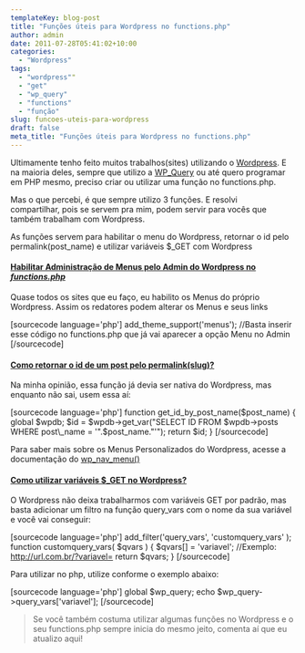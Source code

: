 ```yaml
---
templateKey: blog-post
title: "Funções úteis para Wordpress no functions.php"
author: admin
date: 2011-07-28T05:41:02+10:00
categories:
  - "Wordpress"
tags:
  - "wordpress""
  - "get"
  - "wp_query"
  - "functions"
  - "função"
slug: funcoes-uteis-para-wordpress
draft: false
meta_title: "Funções úteis para Wordpress no functions.php"
---
```


Ultimamente tenho feito muitos trabalhos(sites) utilizando o [Wordpress](http://wordpress.org/). E na maioria deles, sempre que utilizo a [WP\_Query](http://codex.wordpress.org/Class_Reference/WP_Query) ou até quero programar em PHP mesmo, preciso criar ou utilizar uma função no functions.php.

Mas o que percebi, é que sempre utilizo 3 funções. E resolvi compartilhar, pois se servem pra mim, podem servir para vocês que também trabalham com Wordpress.

As funções servem para habilitar o menu do Wordpress, retornar o id pelo permalink(post\_name) e utilizar variáveis $\_GET com Wordpress

#### [Habilitar Administração de Menus pelo Admin do Wordpress no _functions.php_](#menus-no-wp)

Quase todos os sites que eu faço, eu habilito os Menus do próprio Wordpress. Assim os redatores podem alterar os Menus e seus links

\[sourcecode language='php'\]
add\_theme\_support('menus'); //Basta inserir esse código no functions.php que já vai aparecer a opção Menu no Admin
\[/sourcecode\]

#### [Como retornar o id de um post pelo permalink(slug)?](#get-id-by-permalink)

Na minha opinião, essa função já devia ser nativa do Wordpress, mas enquanto não sai, usem essa aí:

\[sourcecode language='php'\]
function get\_id\_by\_post\_name($post\_name)
{
global $wpdb;
$id = $wpdb->get\_var("SELECT ID FROM $wpdb->posts WHERE post\_name = '".$post\_name."'");
return $id;
}
\[/sourcecode\]

Para saber mais sobre os Menus Personalizados do Wordpress, acesse a documentação do [wp\_nav\_menu()](http://codex.wordpress.org/Function_Reference/wp_nav_menu)

#### [Como utilizar variáveis $\_GET no Wordpress?](#variaveis-get-wp)

O Wordpress não deixa trabalharmos com variáveis GET por padrão, mas basta adicionar um filtro na função query\_vars com o nome da sua variável e você vai conseguir:

\[sourcecode language='php'\]
add\_filter('query\_vars', 'customquery\_vars' );
function customquery\_vars( $qvars )
{
$qvars\[\] = 'variavel'; //Exemplo: http://url.com.br/?variavel=
return $qvars;
}
\[/sourcecode\]

Para utilizar no php, utilize conforme o exemplo abaixo:

\[sourcecode language='php'\]
global $wp\_query;
echo $wp\_query->query\_vars\['variavel'\];
\[/sourcecode\]

> Se você também costuma utilizar algumas funções no Wordpress e o seu functions.php sempre inicia do mesmo jeito, comenta aí que eu atualizo aqui!
